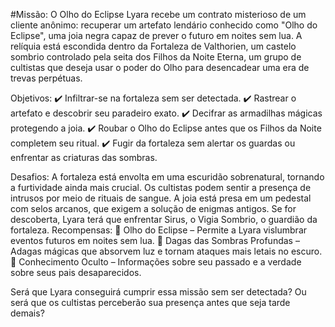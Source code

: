 #Missão: O Olho do Eclipse
Lyara recebe um contrato misterioso de um cliente anônimo: recuperar um artefato lendário conhecido como "Olho do Eclipse", uma joia negra capaz de prever o futuro em noites sem lua. A relíquia está escondida dentro da Fortaleza de Valthorien, um castelo sombrio controlado pela seita dos Filhos da Noite Eterna, um grupo de cultistas que deseja usar o poder do Olho para desencadear uma era de trevas perpétuas.

Objetivos:
✔️ Infiltrar-se na fortaleza sem ser detectada.
✔️ Rastrear o artefato e descobrir seu paradeiro exato.
✔️ Decifrar as armadilhas mágicas protegendo a joia.
✔️ Roubar o Olho do Eclipse antes que os Filhos da Noite completem seu ritual.
✔️ Fugir da fortaleza sem alertar os guardas ou enfrentar as criaturas das sombras.

Desafios:
A fortaleza está envolta em uma escuridão sobrenatural, tornando a furtividade ainda mais crucial.
Os cultistas podem sentir a presença de intrusos por meio de rituais de sangue.
A joia está presa em um pedestal com selos arcanos, que exigem a solução de enigmas antigos.
Se for descoberta, Lyara terá que enfrentar Sirus, o Vigia Sombrio, o guardião da fortaleza.
Recompensas:
🎯 Olho do Eclipse – Permite a Lyara vislumbrar eventos futuros em noites sem lua.
🎯 Dagas das Sombras Profundas – Adagas mágicas que absorvem luz e tornam ataques mais letais no escuro.
🎯 Conhecimento Oculto – Informações sobre seu passado e a verdade sobre seus pais desaparecidos.

Será que Lyara conseguirá cumprir essa missão sem ser detectada? Ou será que os cultistas perceberão sua presença antes que seja tarde demais?